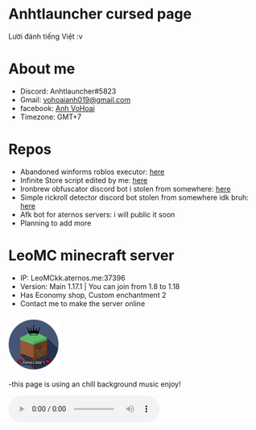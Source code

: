 

# Anhtlauncher cursed page

Lười đánh tiếng Việt :v

# About me

- Discord: Anhtlauncher#5823
- Gmail: vohoaianh019@gmail.com
- facebook: [Anh VoHoai](https://www.facebook.com/profile.php?id=100076227913028)
- Timezone: GMT+7

# Repos

-  Abandoned winforms roblos executor: [here](https://github.com/anhtlauncher/awe-roblos-executor)
-  Infinite Store script edited by me: [here](https://github.com/anhtlauncher/Infinite-Store)
-  Ironbrew obfuscator discord bot i stolen from somewhere: [here](https://github.com/anhtlauncher/ironbrew-bot)
-  Simple rickroll detector discord bot stolen from somewhere idk bruh: [here](https://github.com/anhtlauncher/may-phat-hien-rick-lan)
-  Afk bot for aternos servers: i will public it soon
-  Planning to add more

# LeoMC minecraft server 

- IP: LeoMCkk.aternos.me:37396
- Version: Main 1.17.1 | You can join from 1.8 to 1.18
- Has Economy shop, Custom enchantment 2
- Contact me to make the server online
### <img src="leomc_icon-removebg-preview.png" width="100" height="100">   

-this page is using an chill background music enjoy!

<audio src="Yume 2kki OST Lotus Waters.mp3" controls autoplay loop>
<p>If you are reading this, it is because your browser does not support the audio element.</p>
</audio>

